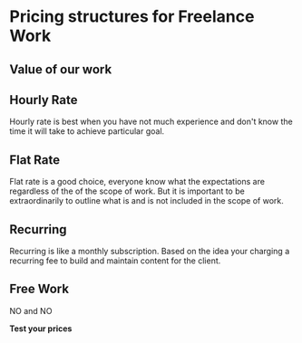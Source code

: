 # Pricing structures for Freelance Work

## Value of our work

## Hourly Rate

Hourly rate is best when you have not much experience and don't know the time it will take to achieve particular goal.

## Flat Rate

Flat rate is a good choice, everyone know what the expectations are regardless of the of the scope of work. But it
is important to be extraordinarily to outline what is and is not included in the scope of work.

## Recurring

Recurring is like a monthly subscription. Based on the idea your charging a recurring fee to build and maintain content for the client.

## Free Work

NO and NO

**Test your prices**
